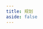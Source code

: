 ```yaml
---
title: 规划
aside: false
---
```


<todo-list :class="$style['todo-list']" :data="todoList" />

<script setup lang="ts">
import { reactive } from 'vue'
import TodoList from '../components/Todo-list.vue'

const todoList = reactive([
  {
    name: '重学 GIT。',
    desc: '被最近的冲突搞破防了，感觉自己不会 git 了',
    progress: 0.4
  },
  {
    name: '学习 MySQL。',
    progress: 0.2
  },
  {
    name: '服务端渲染 SSR。',
    desc: 'Nuxejs/Nextjs',
    progress: 0
  },
  {
    name: 'Nodejs。',
    progress: 0
  }
])
</script>

<style module>
  .todo-list {
    margin: 0 auto;
  }
</style>
